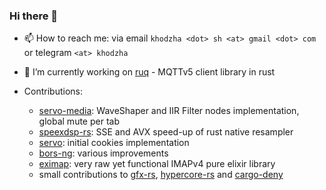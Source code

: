 ### Hi there 👋

- 📫 How to reach me: via email `khodzha <dot> sh <at> gmail <dot> com` or telegram `<at> khodzha`
- 🔭 I’m currently working on [ruq](https://github.com/khodzha/ruq) - MQTTv5 client library in rust

- Contributions:
  * [servo-media](https://github.com/servo/media/commits?author=khodzha): WaveShaper and IIR Filter nodes implementation, global mute per tab
  * [speexdsp-rs](https://github.com/rust-av/speexdsp-rs/commits?author=khodzha): SSE and AVX speed-up of rust native resampler
  * [servo](https://github.com/servo/servo/commits?author=khodzha): initial cookies implementation
  * [bors-ng](https://github.com/bors-ng/bors-ng/commits?author=khodzha): various improvements
  * [eximap](https://github.com/khodzha/eximap): very raw yet functional IMAPv4 pure elixir library
  * small contributions to [gfx-rs](https://github.com/gfx-rs/gfx/commits?author=khodzha), [hypercore-rs](https://github.com/datrs/hypercore/commits?author=khodzha) and [cargo-deny](https://github.com/EmbarkStudios/cargo-deny/commits?author=khodzha)


<!--
**khodzha/khodzha** is a ✨ _special_ ✨ repository because its `README.md` (this file) appears on your GitHub profile.

Here are some ideas to get you started:

- 🔭 I’m currently working on ...
- 🌱 I’m currently learning ...
- 👯 I’m looking to collaborate on ...
- 🤔 I’m looking for help with ...
- 💬 Ask me about ...
- 📫 How to reach me: ...
- 😄 Pronouns: ...
- ⚡ Fun fact: ...
-->
